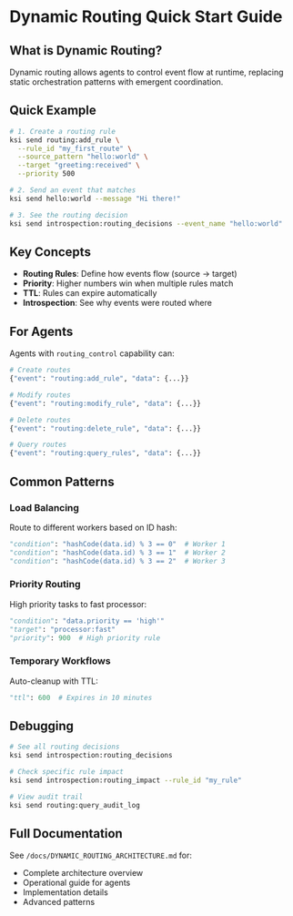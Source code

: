 # Dynamic Routing Quick Start Guide

## What is Dynamic Routing?

Dynamic routing allows agents to control event flow at runtime, replacing static orchestration patterns with emergent coordination.

## Quick Example

```bash
# 1. Create a routing rule
ksi send routing:add_rule \
  --rule_id "my_first_route" \
  --source_pattern "hello:world" \
  --target "greeting:received" \
  --priority 500

# 2. Send an event that matches
ksi send hello:world --message "Hi there!"

# 3. See the routing decision
ksi send introspection:routing_decisions --event_name "hello:world"
```

## Key Concepts

- **Routing Rules**: Define how events flow (source → target)
- **Priority**: Higher numbers win when multiple rules match
- **TTL**: Rules can expire automatically
- **Introspection**: See why events were routed where

## For Agents

Agents with `routing_control` capability can:
```python
# Create routes
{"event": "routing:add_rule", "data": {...}}

# Modify routes  
{"event": "routing:modify_rule", "data": {...}}

# Delete routes
{"event": "routing:delete_rule", "data": {...}}

# Query routes
{"event": "routing:query_rules", "data": {...}}
```

## Common Patterns

### Load Balancing
Route to different workers based on ID hash:
```python
"condition": "hashCode(data.id) % 3 == 0"  # Worker 1
"condition": "hashCode(data.id) % 3 == 1"  # Worker 2
"condition": "hashCode(data.id) % 3 == 2"  # Worker 3
```

### Priority Routing
High priority tasks to fast processor:
```python
"condition": "data.priority == 'high'"
"target": "processor:fast"
"priority": 900  # High priority rule
```

### Temporary Workflows
Auto-cleanup with TTL:
```python
"ttl": 600  # Expires in 10 minutes
```

## Debugging

```bash
# See all routing decisions
ksi send introspection:routing_decisions

# Check specific rule impact
ksi send introspection:routing_impact --rule_id "my_rule"

# View audit trail
ksi send routing:query_audit_log
```

## Full Documentation

See `/docs/DYNAMIC_ROUTING_ARCHITECTURE.md` for:
- Complete architecture overview
- Operational guide for agents
- Implementation details
- Advanced patterns